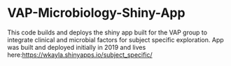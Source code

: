 # VAP-Microbiology-Shiny-App

This code builds and deploys the shiny app built for the VAP group to integrate clinical and microbial factors for subject specific exploration. App was built and deployed initially in 2019 and lives here:https://wkayla.shinyapps.io/subject_specific/